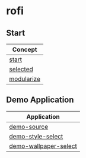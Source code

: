 

# rofi


## Start

| Concept |
| --- |
| [start](start.sh) |
| [selected](selected.sh) |
| [modularize](modularize.sh) |


## Demo Application

| Application |
| --- |
| [demo-source](demo-application/demo-source) |
| [demo-style-select](demo-application/demo-style-select) |
| [demo-wallpaper-select](demo-application/demo-wallpaper-select) |
